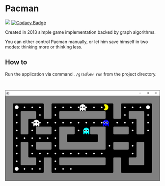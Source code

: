 <h1>Pacman</h1>

[![](https://tokei.rs/b1/github/aleksey-lukyanets/pacman)](https://github.com/aleksey-lukyanets/pacman)
[![Codacy Badge](https://api.codacy.com/project/badge/Grade/e7e222fa937e42729d408cf2295ca28b)](https://www.codacy.com/manual/aleksey-lukyanets/pacman?utm_source=github.com&amp;utm_medium=referral&amp;utm_content=aleksey-lukyanets/pacman&amp;utm_campaign=Badge_Grade)

<p>Created in 2013 simple game implementation backed by graph algorithms.</p>

<p>You can either control Pacman manually, or let him save himself in two modes: thinking more or thinking less.</p>

<h2>How to</h2>

<p>Run the application via command <code>./gradlew run</code> from the project directory.</p>

<br/>

<p align="center">
    <img src="pacman.png" />
</p>